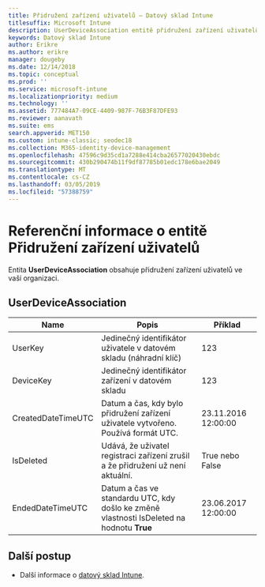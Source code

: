 ```yaml
---
title: Přidružení zařízení uživatelů – Datový sklad Intune
titlesuffix: Microsoft Intune
description: UserDeviceAssociation entitě přidružení zařízení uživatelů ve vaší organizaci.
keywords: Datový sklad Intune
author: Erikre
ms.author: erikre
manager: dougeby
ms.date: 12/14/2018
ms.topic: conceptual
ms.prod: ''
ms.service: microsoft-intune
ms.localizationpriority: medium
ms.technology: ''
ms.assetid: 777484A7-09CE-4409-987F-76B3F87DFE93
ms.reviewer: aanavath
ms.suite: ems
search.appverid: MET150
ms.custom: intune-classic; seodec18
ms.collection: M365-identity-device-management
ms.openlocfilehash: 47596c9d35cd1a7288e414cba26577020430ebdc
ms.sourcegitcommit: 430b290474b11f9df87785b01edc178e6bae2049
ms.translationtype: MT
ms.contentlocale: cs-CZ
ms.lasthandoff: 03/05/2019
ms.locfileid: "57388759"
---
```

# <a name="reference-for-user-device-association-entity"></a>Referenční informace o entitě Přidružení zařízení uživatelů

Entita **UserDeviceAssociation** obsahuje přidružení zařízení uživatelů ve vaší organizaci.

## <a name="userdeviceassociation"></a>UserDeviceAssociation


|        Name        |                                           Popis                                            |        Příklad         |
|--------------------|--------------------------------------------------------------------------------------------------|------------------------|
|      UserKey       |              Jedinečný identifikátor uživatele v datovém skladu (náhradní klíč)               |          123           |
|     DeviceKey      |                      Jedinečný identifikátor zařízení v datovém skladu                      |          123           |
| CreatedDateTimeUTC |           Datum a čas, kdy bylo přidružení zařízení uživatele vytvořeno. Používá formát UTC.           | 23.11.2016 12:00:00 |
|     IsDeleted      | Udává, že uživatel registraci zařízení zrušil a že přidružení už není aktuální. |       True nebo False       |
|  EndedDateTimeUTC  |              Datum a čas ve standardu UTC, kdy došlo ke změně vlastnosti IsDeleted na hodnotu <strong>True</strong>               | 23.06.2017 12:00:00 |

## <a name="next-steps"></a>Další postup

- Další informace o [datový sklad Intune](reports-nav-create-intune-reports.md).
